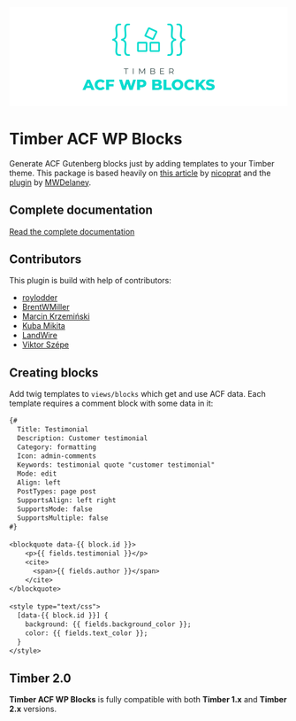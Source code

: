 <p align="center">
  <img src=".github/assets/timber-wp-acf-blocks.png" alt="Timber ACF WP Blocks logo">
</p>

# Timber ACF WP Blocks

Generate ACF Gutenberg blocks just by adding templates to your Timber theme. This package is based heavily on [this article](https://medium.com/nicooprat/acf-blocks-avec-gutenberg-et-sage-d8c20dab6270) by [nicoprat](https://github.com/nicooprat) and the [plugin](https://github.com/MWDelaney/sage-acf-wp-blocks) by [MWDelaney](https://github.com/MWDelaney).

## Complete documentation

[Read the complete documentation](https://palmiak.github.io/timber-acf-wp-blocks/#/)

## Contributors

This plugin is build with help of contributors:

- [roylodder](https://github.com/roylodder)
- [BrentWMiller](https://github.com/BrentWMiller)
- [Marcin Krzemiński](https://github.com/marcinkrzeminski)
- [Kuba Mikita](https://github.com/Kubitomakita)
- [LandWire](https://github.com/landwire)
- [Viktor Szépe](https://github.com/szepeviktor)

## Creating blocks

Add twig templates to `views/blocks` which get and use ACF data. Each template requires a comment block with some data in it:

```twig
{#
  Title: Testimonial
  Description: Customer testimonial
  Category: formatting
  Icon: admin-comments
  Keywords: testimonial quote "customer testimonial"
  Mode: edit
  Align: left
  PostTypes: page post
  SupportsAlign: left right
  SupportsMode: false
  SupportsMultiple: false
#}

<blockquote data-{{ block.id }}>
    <p>{{ fields.testimonial }}</p>
    <cite>
      <span>{{ fields.author }}</span>
    </cite>
</blockquote>

<style type="text/css">
  [data-{{ block.id }}] {
    background: {{ fields.background_color }};
    color: {{ fields.text_color }};
  }
</style>
```

## Timber 2.0

**Timber ACF WP Blocks** is fully compatible with both **Timber 1.x** and **Timber 2.x** versions.
